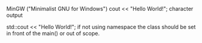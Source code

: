 MinGW ("Minimalist GNU for Windows")
cout << "Hello World!";
character output

std::cout << "Hello World!"; if not using namespace
the class should be set in front of the main() or out of scope.